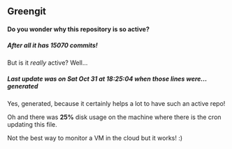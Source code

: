## Greengit

#### Do you wonder why this repository is so active?

##### After all it has 15070 commits!

But is it *really* active? Well...

##### Last update was on Sat Oct 31 at 18:25:04 when those lines were... generated

Yes, generated, because it certainly helps a lot to have such an active repo!

Oh and there was **25%** disk usage on the machine
where there is the cron updating this file.

Not the best way to monitor a VM in the cloud but it works! :)
